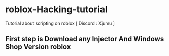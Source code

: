 # roblox-Hacking-tutorial
Tutorial about scripting on roblox [ Discord : Xjumu ]

## First step is Download any Injector And Windows Shop Version roblox
